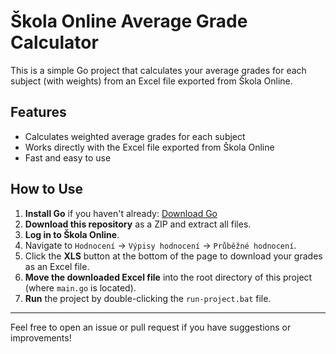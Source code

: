 # Škola Online Average Grade Calculator

This is a simple Go project that calculates your average grades for each subject (with weights) from an Excel file exported from Škola Online.

## Features
- Calculates weighted average grades for each subject
- Works directly with the Excel file exported from Škola Online
- Fast and easy to use

## How to Use

1. **Install Go** if you haven't already: [Download Go](https://golang.org/dl/)
2. **Download this repository** as a ZIP and extract all files.
3. **Log in to Škola Online**.
4. Navigate to `Hodnocení` → `Výpisy hodnocení` → `Průběžné hodnocení`.
5. Click the **XLS** button at the bottom of the page to download your grades as an Excel file.
6. **Move the downloaded Excel file** into the root directory of this project (where `main.go` is located).
7. **Run** the project by double-clicking the `run-project.bat` file.

---

Feel free to open an issue or pull request if you have suggestions or improvements!